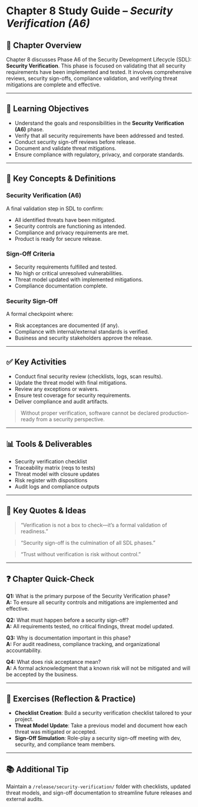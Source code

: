 # Chapter 8 Study Guide – *Security Verification (A6)*

## 📘 Chapter Overview

Chapter 8 discusses Phase A6 of the Security Development Lifecycle (SDL): **Security Verification**. This phase is focused on validating that all security requirements have been implemented and tested. It involves comprehensive reviews, security sign-offs, compliance validation, and verifying threat mitigations are complete and effective.

---

## 🎯 Learning Objectives

- Understand the goals and responsibilities in the **Security Verification (A6)** phase.
- Verify that all security requirements have been addressed and tested.
- Conduct security sign-off reviews before release.
- Document and validate threat mitigations.
- Ensure compliance with regulatory, privacy, and corporate standards.

---

## 🔑 Key Concepts & Definitions

### Security Verification (A6)
A final validation step in SDL to confirm:
- All identified threats have been mitigated.
- Security controls are functioning as intended.
- Compliance and privacy requirements are met.
- Product is ready for secure release.

### Sign-Off Criteria
- Security requirements fulfilled and tested.
- No high or critical unresolved vulnerabilities.
- Threat model updated with implemented mitigations.
- Compliance documentation complete.

### Security Sign-Off
A formal checkpoint where:
- Risk acceptances are documented (if any).
- Compliance with internal/external standards is verified.
- Business and security stakeholders approve the release.

---

## ✅ Key Activities

- Conduct final security review (checklists, logs, scan results).
- Update the threat model with final mitigations.
- Review any exceptions or waivers.
- Ensure test coverage for security requirements.
- Deliver compliance and audit artifacts.

> Without proper verification, software cannot be declared production-ready from a security perspective.

---

## 📊 Tools & Deliverables

- Security verification checklist
- Traceability matrix (reqs to tests)
- Threat model with closure updates
- Risk register with dispositions
- Audit logs and compliance outputs

---

## 💬 Key Quotes & Ideas

> “Verification is not a box to check—it’s a formal validation of readiness.”

> “Security sign-off is the culmination of all SDL phases.”

> “Trust without verification is risk without control.”

---

## ❓ Chapter Quick-Check

**Q1:** What is the primary purpose of the Security Verification phase?  
**A:** To ensure all security controls and mitigations are implemented and effective.

**Q2:** What must happen before a security sign-off?  
**A:** All requirements tested, no critical findings, threat model updated.

**Q3:** Why is documentation important in this phase?  
**A:** For audit readiness, compliance tracking, and organizational accountability.

**Q4:** What does risk acceptance mean?  
**A:** A formal acknowledgment that a known risk will not be mitigated and will be accepted by the business.

---

## 🧪 Exercises (Reflection & Practice)

- **Checklist Creation**: Build a security verification checklist tailored to your project.
- **Threat Model Update**: Take a previous model and document how each threat was mitigated or accepted.
- **Sign-Off Simulation**: Role-play a security sign-off meeting with dev, security, and compliance team members.

---

## 📚 Additional Tip

Maintain a `/release/security-verification/` folder with checklists, updated threat models, and sign-off documentation to streamline future releases and external audits.
